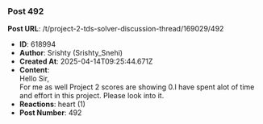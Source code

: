 ### Post 492
**Post URL**: /t/project-2-tds-solver-discussion-thread/169029/492
- **ID**: 618994
- **Author**: Srishty (Srishty_Snehi)
- **Created At**: 2025-04-14T09:25:44.671Z
- **Content**:  
  Hello Sir,<br>
For me as well Project 2 scores are showing 0.I have spent alot of time and effort in this project. Please look into it.
- **Reactions**: heart (1)
- **Post Number**: 492

